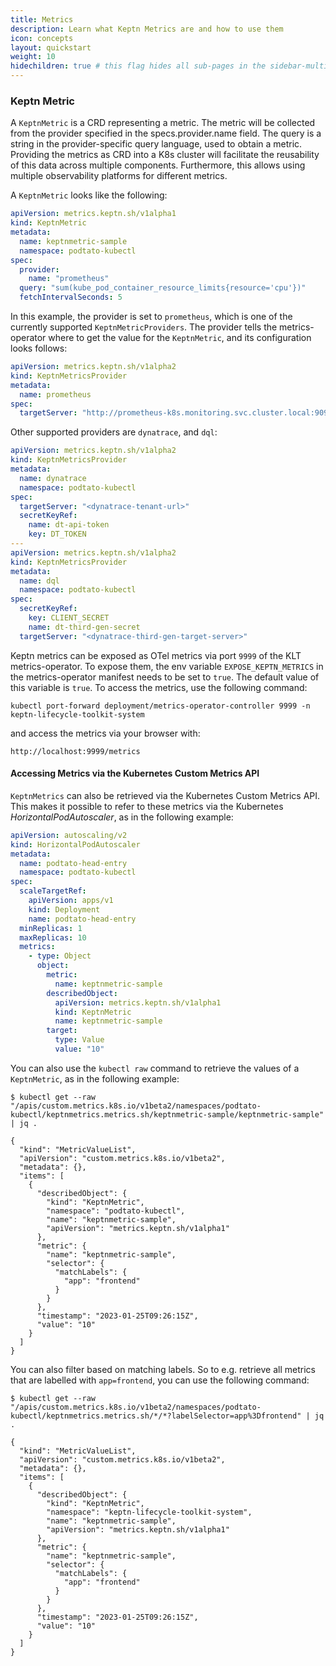 ```yaml
---
title: Metrics
description: Learn what Keptn Metrics are and how to use them
icon: concepts
layout: quickstart
weight: 10
hidechildren: true # this flag hides all sub-pages in the sidebar-multicard.html
---
```


### Keptn Metric

A `KeptnMetric` is a CRD representing a metric. The metric will be collected from the provider specified in the
specs.provider.name field. The query is a string in the provider-specific query language, used to obtain a metric.
Providing the metrics as CRD into a K8s cluster will facilitate the reusability of this data across multiple components.
Furthermore, this allows using multiple observability platforms for different metrics.

A `KeptnMetric` looks like the following:

```yaml
apiVersion: metrics.keptn.sh/v1alpha1
kind: KeptnMetric
metadata:
  name: keptnmetric-sample
  namespace: podtato-kubectl
spec:
  provider:
    name: "prometheus"
  query: "sum(kube_pod_container_resource_limits{resource='cpu'})"
  fetchIntervalSeconds: 5
```

In this example, the provider is set to `prometheus`, which is one of the currently supported `KeptnMetricProviders`. 
The provider tells the metrics-operator where to get the value for the `KeptnMetric`, and its configuration looks follows:

```yaml
apiVersion: metrics.keptn.sh/v1alpha2
kind: KeptnMetricsProvider
metadata:
  name: prometheus
spec:
  targetServer: "http://prometheus-k8s.monitoring.svc.cluster.local:9090"
```

Other supported providers are `dynatrace`, and `dql`:

````yaml
apiVersion: metrics.keptn.sh/v1alpha2
kind: KeptnMetricsProvider
metadata:
  name: dynatrace
  namespace: podtato-kubectl
spec:
  targetServer: "<dynatrace-tenant-url>"
  secretKeyRef:
    name: dt-api-token
    key: DT_TOKEN
---
apiVersion: metrics.keptn.sh/v1alpha2
kind: KeptnMetricsProvider
metadata:
  name: dql
  namespace: podtato-kubectl
spec:
  secretKeyRef:
    key: CLIENT_SECRET
    name: dt-third-gen-secret 
  targetServer: "<dynatrace-third-gen-target-server>"
````

Keptn metrics can be exposed as OTel metrics via port `9999` of the KLT metrics-operator. To expose them, the env
variable `EXPOSE_KEPTN_METRICS` in the metrics-operator manifest needs to be set to `true`. The default value of this variable
is `true`. To access the metrics, use the following command:

```shell
kubectl port-forward deployment/metrics-operator-controller 9999 -n keptn-lifecycle-toolkit-system
```

and access the metrics via your browser with:

```http://localhost:9999/metrics```

#### Accessing Metrics via the Kubernetes Custom Metrics API

`KeptnMetrics` can also be retrieved via the Kubernetes Custom Metrics API.
This makes it possible to refer to these metrics via the Kubernetes *HorizontalPodAutoscaler*, as in the following
example:

```yaml
apiVersion: autoscaling/v2
kind: HorizontalPodAutoscaler
metadata:
  name: podtato-head-entry
  namespace: podtato-kubectl
spec:
  scaleTargetRef:
    apiVersion: apps/v1
    kind: Deployment
    name: podtato-head-entry
  minReplicas: 1
  maxReplicas: 10
  metrics:
    - type: Object
      object:
        metric:
          name: keptnmetric-sample
        describedObject:
          apiVersion: metrics.keptn.sh/v1alpha1
          kind: KeptnMetric
          name: keptnmetric-sample
        target:
          type: Value
          value: "10"
```

You can also use the `kubectl raw` command to retrieve the values of a `KeptnMetric`, as in the following example:

```shell
$ kubectl get --raw "/apis/custom.metrics.k8s.io/v1beta2/namespaces/podtato-kubectl/keptnmetrics.metrics.sh/keptnmetric-sample/keptnmetric-sample" | jq .

{
  "kind": "MetricValueList",
  "apiVersion": "custom.metrics.k8s.io/v1beta2",
  "metadata": {},
  "items": [
    {
      "describedObject": {
        "kind": "KeptnMetric",
        "namespace": "podtato-kubectl",
        "name": "keptnmetric-sample",
        "apiVersion": "metrics.keptn.sh/v1alpha1"
      },
      "metric": {
        "name": "keptnmetric-sample",
        "selector": {
          "matchLabels": {
            "app": "frontend"
          }
        }
      },
      "timestamp": "2023-01-25T09:26:15Z",
      "value": "10"
    }
  ]
}
```

You can also filter based on matching labels. So to e.g. retrieve all metrics that are labelled with `app=frontend`, you
can use the following command:

```shell
$ kubectl get --raw "/apis/custom.metrics.k8s.io/v1beta2/namespaces/podtato-kubectl/keptnmetrics.metrics.sh/*/*?labelSelector=app%3Dfrontend" | jq .

{
  "kind": "MetricValueList",
  "apiVersion": "custom.metrics.k8s.io/v1beta2",
  "metadata": {},
  "items": [
    {
      "describedObject": {
        "kind": "KeptnMetric",
        "namespace": "keptn-lifecycle-toolkit-system",
        "name": "keptnmetric-sample",
        "apiVersion": "metrics.keptn.sh/v1alpha1"
      },
      "metric": {
        "name": "keptnmetric-sample",
        "selector": {
          "matchLabels": {
            "app": "frontend"
          }
        }
      },
      "timestamp": "2023-01-25T09:26:15Z",
      "value": "10"
    }
  ]
}
```
